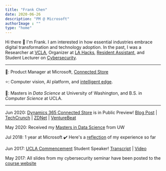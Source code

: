 ```yaml
---
title: "Frank Chen"
date: 2020-06-26
description: "PM @ Microsoft"
authorImage : ""
type: "home"
---
```


Hi there 👋 I'm Frank. I am interested in how essential industries embrace digital transformation and technology adoption. In the past, I was a Researcher at [VCLA](http://vcla.stat.ucla.edu/), Organizer at [LA Hacks](https://lahacks.com/), [Resident Assistant](https://reslife.ucla.edu/employment/ra), and Student Lecturer on [Cybersecurity](https://kfrankc.com/cs88s/).

---

💼: Product Manager at Microsoft, [Connected Store](https://dynamics.microsoft.com/en-us/ai/connected-store/)

⭐: Computer vision, AI platform, and [intelligent edge](https://azure.microsoft.com/en-us/overview/future-of-cloud/).

🍎: Masters in _Data Science_ at University of Washington, and B.S. in _Computer Science_ at UCLA.

---

Jun 2020: [Dynamics 365 Connected Store](https://dynamics.microsoft.com/en-us/ai/connected-store/) is in Public Preview! [Blog Post](https://cloudblogs.microsoft.com/dynamics365/bdm/2020/07/22/introducing-new-functionalities-to-dynamics-365-connected-store/) | [TechCrunch](https://techcrunch.com/2020/07/21/microsoft-introduces-customer-voice-a-real-time-customer-feedback-tool/) | [ZDNet](https://www.zdnet.com/article/microsoft-releases-preview-of-its-dynamics-365-connected-store-and-fraud-protection-services/) | [VentureBeat](https://venturebeat.com/2020/07/21/microsoft-launches-new-ai-powered-dynamics-365-retail-and-fraud-services/)

May 2020: Received my [Masters in Data Science](https://www.washington.edu/datasciencemasters/) from UW

Jul 2018: 1 year at Microsoft ✔️ Here's a [reflection](https://www.linkedin.com/pulse/lessons-from-1-year-microsoft-frank-chen/) of my experience so far

Jun 2017: [UCLA Commencement](https://samueli.ucla.edu/2017_commencement/) Student Speaker! [Transcript](https://kfrankc.com/posts/ucla-commencement-speech/) | [Video](https://www.youtube.com/watch?v=wr6u5Q-SZRo&feature=youtu.be&t=1h59m20s)

May 2017: All slides from my cybersecurity seminar have been posted to the [course website](https://kfrankc.com/cs88s)
